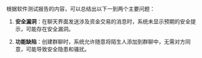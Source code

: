 根据软件测试报告的内容，可以总结出以下一到两个主要问题：

1. **安全漏洞**：在聊天界面发送涉及资金交易的消息时，系统未显示预期的安全提示，可能存在安全漏洞。

2. **功能缺陷**：创建群聊时，系统允许随意将陌生人添加到群聊中，无需对方同意，可能导致安全隐患和骚扰。